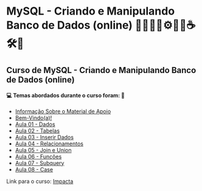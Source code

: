 # MySQL - Criando e Manipulando Banco de Dados (online) 🧑🏻‍💻🎲⚙️🤖🤯☕🛠️💾
## Curso de MySQL - Criando e Manipulando Banco de Dados (online)
#### 💻 Temas abordados durante o curso foram: 🚀
- [Informação Sobre o Material de Apoio](https://github.com/romulovieira777/MySQL_Criando_e_Manipulando_Banco_de_Dados_Online/tree/main/Informacao_Sobre_o_Material_de_Apoio)
- [Bem-Vindo(a)!](https://github.com/romulovieira777/MySQL_Criando_e_Manipulando_Banco_de_Dados_Online/tree/main/Bem_Vindo_A)
- [Aula 01 - Dados](https://github.com/romulovieira777/MySQL_Criando_e_Manipulando_Banco_de_Dados_Online/tree/main/Aula_01_Dados)
- [Aula 02 - Tabelas](https://github.com/romulovieira777/MySQL_Criando_e_Manipulando_Banco_de_Dados_Online/tree/main/Aula_02_Tabelas)
- [Aula 03 - Inserir Dados](https://github.com/romulovieira777/MySQL_Criando_e_Manipulando_Banco_de_Dados_Online/tree/main/Aula_03_Inserir_Dados)
- [Aula 04 - Relacionamentos](https://github.com/romulovieira777/MySQL_Criando_e_Manipulando_Banco_de_Dados_Online/tree/main/Aula_04_Relacionamentos)
- [Aula 05 - Join e Union](https://github.com/romulovieira777/MySQL_Criando_e_Manipulando_Banco_de_Dados_Online/tree/main/Aula_05_Join_e_union)
- [Aula 06 - Funções](https://github.com/romulovieira777/MySQL_Criando_e_Manipulando_Banco_de_Dados_Online/tree/main/Aula_06_Funcoes)
- [Aula 07 - Subquery](https://github.com/romulovieira777/MySQL_Criando_e_Manipulando_Banco_de_Dados_Online/tree/main/Aula_07_Subquery)
- [Aula 08 - Case]()

Link para o curso: [Impacta](https://www.impacta.com.br/cursos/mysql-criando-e-manipulando-banco-de-dados-online)
